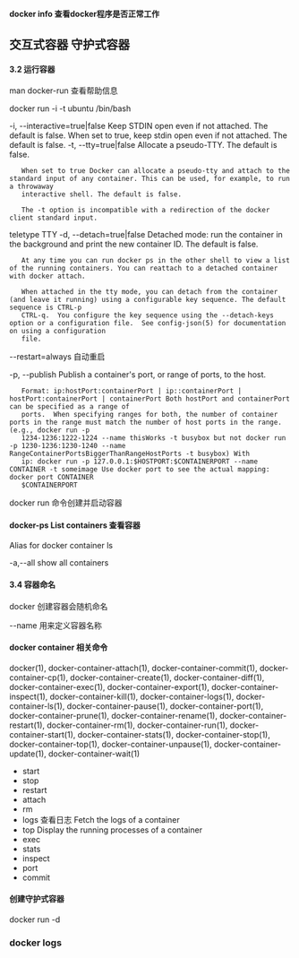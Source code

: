 
#### docker info  查看docker程序是否正常工作

## 交互式容器 守护式容器

#### 3.2 运行容器

man docker-run
查看帮助信息

docker run -i -t ubuntu /bin/bash

-i, --interactive=true|false
    Keep STDIN open even if not attached. The default is false.
    When set to true, keep stdin open even if not attached. The default is false.
 -t, --tty=true|false
       Allocate a pseudo-TTY. The default is false.

       When set to true Docker can allocate a pseudo-tty and attach to the standard input of any container. This can be used, for example, to run a throwaway
       interactive shell. The default is false.

       The -t option is incompatible with a redirection of the docker client standard input.

teletype TTY
 -d, --detach=true|false
          Detached mode: run the container in the background and print the new container ID. The default is false.

       At any time you can run docker ps in the other shell to view a list of the running containers. You can reattach to a detached container with docker attach.

       When attached in the tty mode, you can detach from the container (and leave it running) using a configurable key sequence. The default sequence is CTRL-p
       CTRL-q.  You configure the key sequence using the --detach-keys option or a configuration file.  See config-json(5) for documentation on using a configuration
       file.
--restart=always 自动重启

-p, --publish
    Publish a container's port, or range of ports, to the host.

       Format: ip:hostPort:containerPort | ip::containerPort | hostPort:containerPort | containerPort Both hostPort and containerPort can be specified as a range of
       ports.  When specifying ranges for both, the number of container ports in the range must match the number of host ports in the range.  (e.g., docker run -p
       1234-1236:1222-1224 --name thisWorks -t busybox but not docker run -p 1230-1236:1230-1240 --name RangeContainerPortsBiggerThanRangeHostPorts -t busybox) With
       ip: docker run -p 127.0.0.1:$HOSTPORT:$CONTAINERPORT --name CONTAINER -t someimage Use docker port to see the actual mapping: docker port CONTAINER
       $CONTAINERPORT


docker run 命令创建并启动容器

#### docker-ps List containers 查看容器

Alias for docker container ls

-a,--all
    show all containers

#### 3.4 容器命名

docker 创建容器会随机命名

--name 用来定义容器名称

#### docker container 相关命令

 docker(1), docker-container-attach(1), docker-container-commit(1), docker-container-cp(1), docker-container-create(1), docker-container-diff(1),
       docker-container-exec(1), docker-container-export(1), docker-container-inspect(1), docker-container-kill(1), docker-container-logs(1), docker-container-ls(1),
       docker-container-pause(1), docker-container-port(1), docker-container-prune(1), docker-container-rename(1), docker-container-restart(1),
       docker-container-rm(1), docker-container-run(1), docker-container-start(1), docker-container-stats(1), docker-container-stop(1), docker-container-top(1),
       docker-container-unpause(1), docker-container-update(1), docker-container-wait(1)

* start
* stop
* restart
* attach
* rm
* logs 查看日志 Fetch the logs of a container
* top  Display the running processes of a container
* exec
* stats
* inspect
* port
* commit

#### 创建守护式容器  

docker run -d

### docker logs
